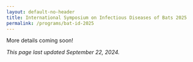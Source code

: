 ```yaml
---
layout: default-no-header
title: International Symposium on Infectious Diseases of Bats 2025
permalink: /programs/bat-id-2025
---
```

<div class="bs-callout bs-callout-info">
  <p>More details coming soon!</p>
  <p><em>This page last updated September 22, 2024.</em></p>
</div>